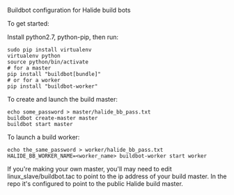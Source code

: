 Buildbot configuration for Halide build bots

To get started:

Install python2.7, python-pip, then run:

```
sudo pip install virtualenv
virtualenv python
source python/bin/activate
# for a master
pip install "buildbot[bundle]"
# or for a worker
pip install "buildbot-worker"
```

To create and launch the build master:

```
echo some_password > master/halide_bb_pass.txt
buildbot create-master master
buildbot start master
```

To launch a build worker:

```
echo the_same_password > worker/halide_bb_pass.txt
HALIDE_BB_WORKER_NAME=<worker_name> buildbot-worker start worker
```

If you're making your own master, you'll may need to edit
linux_slave/buildbot.tac to point to the ip address of your build
master. In the repo it's configured to point to the public Halide
build master.
